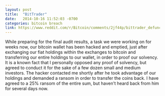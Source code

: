 ```yaml
---
layout: post
title:  "BitTrader"
date:   2014-10-16 11:52:03 -0700
categories: bitcoin breach
link: https://www.reddit.com/r/Bitcoin/comments/2jf44p/bittrader_defunct/
---
```

While preparing for the final audit results, a task we were working on for weeks now, our bitcoin wallet has been hacked and emptied, just after exchanging our fiat holdings within the exchanges to bitcoin and transferring our entire holdings to our wallet, in order to proof our solvency.
It is a known fact that I personally opposed any proof of solvency, but agreed to conduct it for the sake of a few dozen small and medium investors.
The hacker contacted me shortly after he took advantage of our holdings and demanded a ransom in order to transfer the coins back. I have agreed to a 25% ransom of the entire sum, but haven’t heard back from him for several days now.
